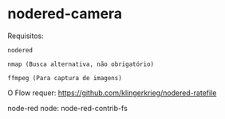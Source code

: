 # nodered-camera

Requisitos:

    nodered

    nmap (Busca alternativa, não obrigatório)
    
    ffmpeg (Para captura de imagens)


O Flow requer:
https://github.com/klingerkrieg/nodered-ratefile

node-red node:
node-red-contrib-fs